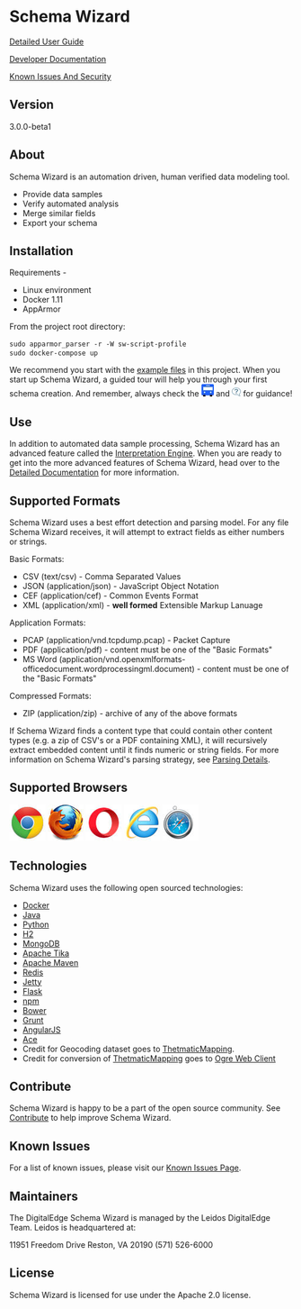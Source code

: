 # Schema Wizard

[Detailed User Guide](docs/readme-ext/detailed.md)

[Developer Documentation](docs/readme-ext/contribute.md)

[Known Issues And Security](docs/readme-ext/known-issues.md)
## Version

3.0.0-beta1

## About
Schema Wizard is an automation driven, human verified data modeling tool.
* Provide data samples
* Verify automated analysis
* Merge similar fields 
* Export your schema

## Installation

Requirements - 
* Linux environment
* Docker 1.11
* AppArmor

From the project root directory:

    sudo apparmor_parser -r -W sw-script-profile
    sudo docker-compose up

We recommend you start with the [example files](docs/example-data) in this project.  When you start up Schema Wizard, a guided tour will help you through your first schema creation.  And remember, always check the ![Bus](/docs/readme-ext/blue-tour-bus.jpg "Tour Bus") and ![Help](/docs/readme-ext/blueQuestionMark_whiteCalloutBg.jpg "Help Button") for guidance!
    
## Use

In addition to automated data sample processing, Schema Wizard has an advanced feature called the [Interpretation Engine](docs/readme-ext/detailed.md#interpretation-engine).  When you are ready to get into the more advanced features of Schema Wizard, head over to the [Detailed Documentation](docs/readme-ext/detailed.md) for more information. 

## Supported Formats
Schema Wizard uses a best effort detection and parsing model.  For any file Schema Wizard receives, it will attempt to extract fields as either numbers or strings.

Basic Formats:
* CSV (text/csv) - Comma Separated Values
* JSON (application/json) - JavaScript Object Notation
* CEF (application/cef) - Common Events Format
* XML (application/xml) - **well formed** Extensible Markup Lanuage
 
Application Formats:
* PCAP (application/vnd.tcpdump.pcap) - Packet Capture
* PDF (application/pdf) - content must be one of the "Basic Formats"
* MS Word (application/vnd.openxmlformats-officedocument.wordprocessingml.document) - content must be one of the "Basic Formats" 

Compressed Formats:
* ZIP (application/zip) - archive of any of the above formats

If Schema Wizard finds a content type that could contain other content types (e.g. a zip of CSV's or a PDF containing XML), it will recursively extract embedded content until it finds numeric or string fields.  For more information on Schema Wizard's parsing strategy, see [Parsing Details](docs/readme-ext/detailed.md#data-samples).

## Supported Browsers
![Chrome](/docs/readme-ext/chrome-icon.jpg "Chrome 51") ![Firefox](/docs/readme-ext/firefox-icon.jpg "Firefox 47") ![Opera](/docs/readme-ext/opera-icon.jpg "Opera 38") ![Internet Explorer](/docs/readme-ext/ie-icon.jpg "IE 11+") ![Safari](/docs/readme-ext/safari-icon.jpg "Safari 9.1")

## Technologies
Schema Wizard uses the following open sourced technologies:
* [Docker][docker]
* [Java][java]
* [Python][python]
* [H2][h2]
* [MongoDB][mongo]
* [Apache Tika][tika]
* [Apache Maven][maven]
* [Redis][redis]
* [Jetty][jetty]
* [Flask][flask]
* [npm][npm]
* [Bower][bower]
* [Grunt][grunt]
* [AngularJS][angular]
* [Ace][ace]
* Credit for Geocoding dataset goes to [ThetmaticMapping][geodata].
* Credit for conversion of [ThetmaticMapping][geodata] goes to [Ogre Web Client][ogre]

## Contribute

Schema Wizard is happy to be a part of the open source community.  See [Contribute](docs/readme-ext/contribute.md) to help improve Schema Wizard.

## Known Issues

For a list of known issues, please visit our [Known Issues Page](docs/readme-ext/known-issues.md).

## Maintainers
The DigitalEdge Schema Wizard is managed by the Leidos DigitalEdge Team. Leidos is headquartered at:

11951 Freedom Drive
Reston, VA 20190
(571) 526-6000

## License
Schema Wizard is licensed for use under the Apache 2.0 license.

[//]: # (Links)

   [java]: <https://www.java.com/>
   [python]: <https://www.python.org/>
   [docker]: <https://www.docker.com/>
   [h2]: <http://www.h2database.com/>
   [mongo]: <https://www.mongodb.com/>
   [jetty]: <http://www.eclipse.org/jetty/>
   [redis]: <http://redis.io/>
   [tika]: <https://tika.apache.org/>
   [angular]: <https://angularjs.org/>
   [flask]: <http://flask.pocoo.org/>
   [maven]: <https://maven.apache.org/>
   [npm]: <https://www.npmjs.com/>
   [bower]: <https://bower.io/>
   [grunt]: <http://gruntjs.com/>
   [ace]: <https://ace.c9.io/>
   
   [geodata]: <http://thematicmapping.org>
   [ogre]: <http://ogre.adc4gis.com/>
   
